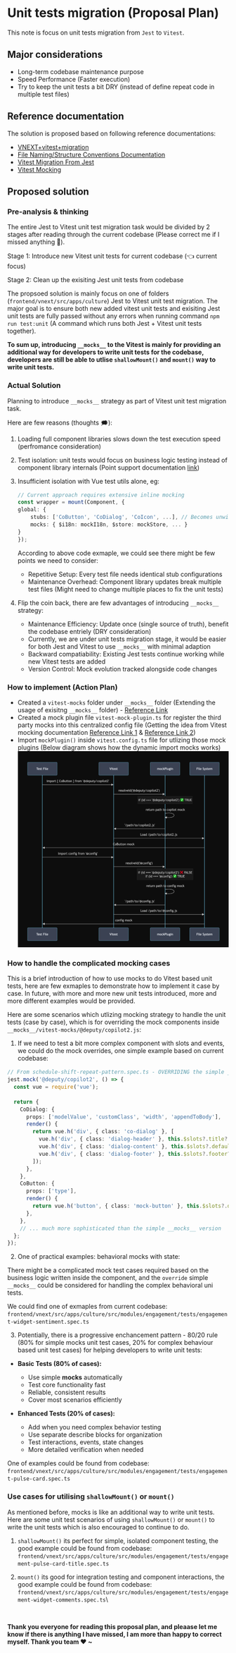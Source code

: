 # Unit tests migration (Proposal Plan)

This note is focus on unit tests migration from `Jest` to `Vitest`.

## Major considerations

- Long-term codebase maintenance purpose
- Speed Performance (Faster execution)
- Try to keep the unit tests a bit DRY (instead of define repeat code in multiple test files)

## Reference documentation

The solution is proposed based on following reference documentations:

- [VNEXT+vitest+migration](https://deputy.atlassian.net/wiki/spaces/FPC/pages/4764336383/VNEXT+vitest+migration)
- [File Naming/Structure Conventions Documentation](https://deputy.atlassian.net/wiki/spaces/FPC/pages/3500376351/File+Naming+Structure+Conventions+Documentation#Support%2FHelper-Files)
- [Vitest Migration From Jest](https://vitest.dev/guide/migration.html#jest)
- [Vitest Mocking](https://vitest.dev/guide/mocking.html)

## Proposed solution

### Pre-analysis & thinking

The entire Jest to Vitest unit test migration task would be divided by 2 stages after reading through the current codebase (Please correct me if I missed anything 🙏).

Stage 1: Introduce new Vitest unit tests for current codebase (👈 current focus)

Stage 2: Clean up the exisiting Jest unit tests from codebase

The propsoed solution is mainly focus on one of folders (`frontend/vnext/src/apps/culture`) Jest to Vitest unit test migration. The major goal is to ensure both new added vitest unit tests and exisiting Jest unit tests are fully passed without any errors when running command `npm run test:unit` (A command which runs both Jest + Vitest unit tests together).

**To sum up, introducing `__mocks__` to the Vitest is mainly for providing an additional way for developers to write unit tests for the codebase, developers are still be able to utlise `shallowMount()` and `mount()` way to write unit tests.**

### Actual Solution

Planning to introduce `__mocks__` strategy as part of Vitest unit test migration task.

Here are few reasons (thoughts 🗯️):

1. Loading full component libraries slows down the test execution speed (perfromance consideration)

2. Test isolation: unit tests would focus on business logic testing instead of component library internals (Point support documentation [link](https://vuejs.org/guide/scaling-up/testing#unit-testing))

3. Insufficient isolation with Vue test utils alone, eg:

    ```ts
    // Current approach requires extensive inline mocking
    const wrapper = mount(Component, {
    global: {
        stubs: ['CoButton', 'CoDialog', 'CoIcon', ...], // Becomes unwieldy
        mocks: { $i18n: mockI18n, $store: mockStore, ... }
    }
    });
    ```

    According to above code exmaple, we could see there might be few points we need to consider:

    - Repetitive Setup: Every test file needs identical stub configurations
    - Maintenance Overhead: Component library updates break multiple test files (Might need to change multiple places to fix the unit tests)

4. Flip the coin back, there are few advantages of introducing `__mocks__` strategy:

    - Maintenance Efficiency: Update once (single source of truth), benefit the codebase entriely (DRY consideration)
    - Currently, we are under unit tests migration stage, it would be easier for both Jest and Vitest to use `__mocks__` with minimal adaption
    - Backward compatiability: Existing Jest tests continue working while new Vitest tests are added
    - Version Control: Mock evolution tracked alongside code changes

### How to implement (Action Plan)

- Created a `vitest-mocks` folder under `__mocks__` folder (Extending the usage of exisitng `__mocks__` folder) - [Reference Link](https://vitest.dev/api/vi.html#mock-modules)
- Created a mock plugin file `vitest-mock-plugin.ts` for register the third party mocks into this centralized config file (Getting the idea from Vitest mocking documentation [Reference Link 1](https://vitest.dev/guide/mocking) & [Reference Link 2](https://vitest.dev/guide/migration.html#module-mocks))
- Import `mockPlugin()` inside `vitest.config.ts` file for utlizing those mock plugins (Below diagram shows how the dynamic import mocks works)
![Vitest Mock Plugin Import Worflow Diagram](./assets/images/vitest-mock-plugin-import-flow.png)

### How to handle the complicated mocking cases

This is a brief introduction of how to use mocks to do Vitest based unit tests, here are few exmaples to demonstrate how to implement it case by case. In future, with more and more new unit tests introduced, more and more different examples would be provided.

Here are some scenarios which utlizing mocking strategy to handle the unit tests (case by case), which is for overriding the mock components inside `__mocks__/vitest-mocks/@deputy/copilot2.js`:

1. If we need to test a bit more complex component with slots and events, we could do the mock overrides, one simple example based on current codebase:

```ts
// From schedule-shift-repeat-pattern.spec.ts - OVERRIDING the simple __mocks__
jest.mock('@deputy/copilot2', () => {
  const vue = require('vue');
  
  return {
    CoDialog: {
      props: ['modelValue', 'customClass', 'width', 'appendToBody'],
      render() {
        return vue.h('div', { class: 'co-dialog' }, [
          vue.h('div', { class: 'dialog-header' }, this.$slots?.title?.()),
          vue.h('div', { class: 'dialog-content' }, this.$slots?.default?.()),
          vue.h('div', { class: 'dialog-footer' }, this.$slots?.footer?.()),
        ]);
      },
    },
    CoButton: {
      props: ['type'],
      render() {
        return vue.h('button', { class: 'mock-button' }, this.$slots?.default?.());
      },
    },
    // ... much more sophisticated than the simple __mocks__ version
  };
});
```

2. One of practical examples: behavioral mocks with state:

There might be a complicated mock test cases required based on the business logic written inside the component, and the `override` simple `__mocks__` could be considered for handling the complex behavioral uni tests.

We could find one of exmaples from current codebase: `frontend/vnext/src/apps/culture/src/modules/engagement/tests/engagement-widget-sentiment.spec.ts`

3. Potentially, there is a progressive enchancement pattern - 80/20 rule (80% for simple mocks unit test cases, 20% for complex behaviour based unit test cases) for helping developers to write unit tests:

- **Basic Tests (80% of cases):**
    - Use simple __mocks__ automatically
    - Test core functionality fast
    - Reliable, consistent results
    - Cover most scenarios efficiently

- **Enhanced Tests (20% of cases):**
    - Add when you need complex behavior testing
    - Use separate describe blocks for organization
    - Test interactions, events, state changes
    - More detailed verification when needed

One of examples could be found from codebase: `frontend/vnext/src/apps/culture/src/modules/engagement/tests/engagement-pulse-card.spec.ts`


### Use cases for utilising `shallowMount()` or `mount()`

As mentioned before, mocks is like an additional way to write unit tests. Here are some unit test scenarios of using `shallowMount()` or `mount()` to write the unit tests which is also encouraged to continue to do.

1. `shallowMount()` its perfect for simple, isolated component testing, the good example could be found from codebase: `frontend/vnext/src/apps/culture/src/modules/engagement/tests/engagement-pulse-card-title.spec.ts`

2. `mount()` its good for integration testing and component interactions, the good example could be found from codebase: `frontend/vnext/src/apps/culture/src/modules/engagement/tests/engagement-widget-comments.spec.ts`\

&nbsp;

**Thank you everyone for reading this proposal plan, and pleaase let me know if there is anything I have missed, I am more than happy to correct myself. Thank you team ❤️ ~**